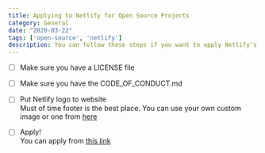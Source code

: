 ```yaml
---
title: Applying to Netlify for Open Source Projects
category: General
date: "2020-03-22"
tags: ['open-source', 'netlify']
description: You can follow these steps if you want to apply Netlify's open-source program
---
```


- [ ] Make sure you have a LICENSE file

- [ ] Make sure you have the CODE\_OF\_CONDUCT.md

- [ ] Put Netlify logo to website  
Must of time footer is the best place. You can use your own custom image or one from [here](https://www.netlify.com/press/#badges)

- [ ] Apply!  
You can apply from [this link](https://opensource-form.netlify.com/)
